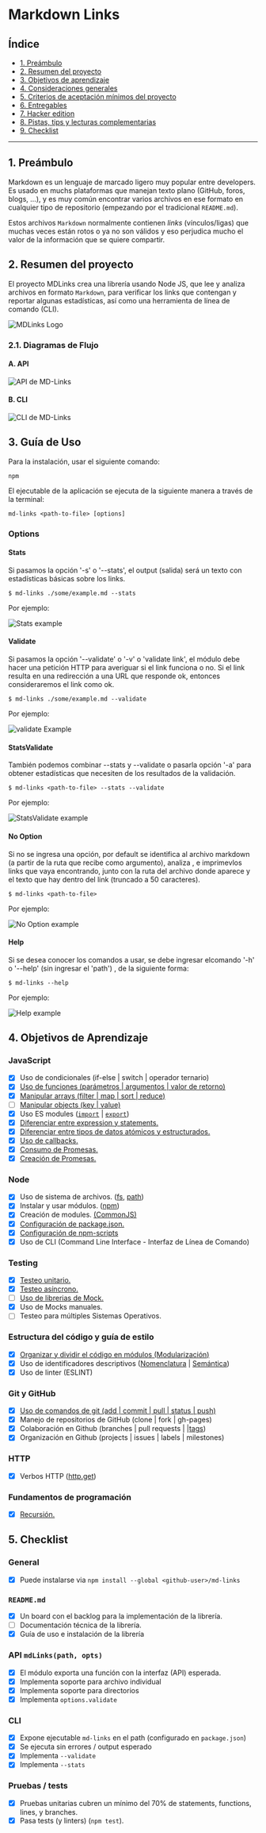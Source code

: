 # Markdown Links

## Índice

* [1. Preámbulo](#1-preámbulo)
* [2. Resumen del proyecto](#2-resumen-del-proyecto)
* [3. Objetivos de aprendizaje](#3-objetivos-de-aprendizaje)
* [4. Consideraciones generales](#4-consideraciones-generales)
* [5. Criterios de aceptación mínimos del proyecto](#5-criterios-de-aceptación-mínimos-del-proyecto)
* [6. Entregables](#6-entregables)
* [7. Hacker edition](#7-hacker-edition)
* [8. Pistas, tips y lecturas complementarias](#8-pistas-tips-y-lecturas-complementarias)
* [9. Checklist](#9-checklist)
  
***

## 1. Preámbulo

Markdown es un lenguaje de marcado ligero muy popular entre developers. Es usado en muchs plataformas que
manejan texto plano (GitHub, foros, blogs, ...), y es muy común encontrar varios archivos en ese formato en cualquier tipo de repositorio (empezando por el tradicional `README.md`).

Estos archivos `Markdown` normalmente contienen _links_ (vínculos/ligas) que
muchas veces están rotos o ya no son válidos y eso perjudica mucho el valor de
la información que se quiere compartir.

## 2. Resumen del proyecto

El proyecto MDLinks crea una librería usando Node JS, que lee y analiza archivos en formato `Markdown`, para verificar los links que contengan y reportar algunas estadísticas, así como una herramienta de línea de comando (CLI).

![MDLinks Logo](https://user-images.githubusercontent.com/75852321/116343566-48a53e80-a7aa-11eb-8952-dd098c45e75e.png)

### 2.1. Diagramas de Flujo

#### **A. API**

![API de MD-Links](https://user-images.githubusercontent.com/75852321/116339368-ea289200-a7a2-11eb-90cf-7cab4412a305.png)

#### **B. CLI**

![CLI de MD-Links](https://user-images.githubusercontent.com/75852321/116343878-eef14400-a7aa-11eb-9a3e-0c0cfea7c729.png)

## 3. Guía de Uso

Para la instalación, usar el siguiente comando:

~~~ 
npm 
~~~ 

El ejecutable de la aplicación se ejecuta de la siguiente manera a través de la terminal:

~~~ 
md-links <path-to-file> [options]
~~~ 

### Options

#### Stats

Si pasamos la opción '-s' o '--stats', el output (salida) será un texto con estadísticas básicas sobre los links.

~~~
$ md-links ./some/example.md --stats
~~~

Por ejemplo:

![Stats example](https://user-images.githubusercontent.com/75852321/116343969-17793e00-a7ab-11eb-8a9f-c71c36347d23.png)

#### Validate

Si pasamos la opción '--validate' o '-v' o 'validate link', el módulo debe hacer una petición HTTP para averiguar si el link funciona o no. Si el link resulta en una redirección a una URL que responde ok, entonces consideraremos el link como ok.

~~~
$ md-links ./some/example.md --validate
~~~

Por ejemplo:

![validate Example](https://user-images.githubusercontent.com/75852321/116344437-d7ff2180-a7ab-11eb-8e0f-b14ec5326df9.png)

#### StatsValidate

También podemos combinar --stats y --validate o pasarla opción '-a' para obtener estadísticas que necesiten de los resultados de la validación.

~~~
$ md-links <path-to-file> --stats --validate
~~~

Por ejemplo:

![StatsValidate example](https://user-images.githubusercontent.com/75852321/116344331-ac7c3700-a7ab-11eb-81d4-3c05f25c55d4.png)


#### No Option

Si no se ingresa una opción, por default se identifica al archivo markdown (a partir de la ruta que recibe como
argumento), analiza , e imprimevlos links que vaya encontrando, junto con la ruta del archivo donde aparece y el texto que hay dentro del link (truncado a 50 caracteres).

~~~
$ md-links <path-to-file>
~~~

Por ejemplo:

![No Option example](https://user-images.githubusercontent.com/75852321/116345327-89eb1d80-a7ad-11eb-8b8d-15d1bae1e7d6.png)

#### Help

Si se desea conocer los comandos a usar, se debe ingresar elcomando '-h' o '--help' (sin ingresar el 'path') , de la siguiente forma:

~~~
$ md-links --help
~~~

Por ejemplo:

![Help example](https://user-images.githubusercontent.com/75852321/116345554-fb2ad080-a7ad-11eb-8179-e80fbaa87156.png)


## 4. Objetivos de Aprendizaje

### JavaScript

* [x] Uso de condicionales (if-else | switch | operador ternario)
* [x] [Uso de funciones (parámetros | argumentos | valor de retorno)](https://developer.mozilla.org/es/docs/Web/JavaScript/Referencia/Funciones)
* [x] [Manipular arrays (filter | map | sort | reduce)](https://code.tutsplus.com/es/tutorials/how-to-use-map-filter-reduce-in-javascript--cms-26209)
* [ ] [Manipular objects (key | value)](https://developer.mozilla.org/es/docs/Web/JavaScript/Referencia/Objetos_globales/Object)
* [x] Uso ES modules ([`import`](https://developer.mozilla.org/en-US/docs/Web/JavaScript/Reference/Statements/import)
| [`export`](https://developer.mozilla.org/en-US/docs/Web/JavaScript/Reference/Statements/export))
* [x] [Diferenciar entre expression y statements.](https://openclassrooms.com/en/courses/4309531-descubre-las-funciones-en-javascript/5108986-diferencia-entre-expresion-y-sentencia)
* [x] [Diferenciar entre tipos de datos atómicos y estructurados.](https://developer.mozilla.org/es/docs/Web/JavaScript/Data_structures)
* [x] [Uso de callbacks.](https://developer.mozilla.org/es/docs/Glossary/Callback_function)
* [x] [Consumo de Promesas.](https://scotch.io/tutorials/javascript-promises-for-dummies#toc-consuming-promises)
* [x] [Creación de Promesas.](https://www.freecodecamp.org/news/how-to-write-a-javascript-promise-4ed8d44292b8/)

### Node

* [x] Uso de sistema de archivos. ([fs](https://nodejs.org/api/fs.html), [path](https://nodejs.org/api/path.html))
* [x] Instalar y usar módulos. ([npm](https://www.npmjs.com/))
* [x] Creación de modules. [(CommonJS)](https://nodejs.org/docs/latest-v0.10.x/api/modules.html)
* [x] [Configuración de package.json.](https://docs.npmjs.com/files/package.json)
* [x] [Configuración de npm-scripts](https://docs.npmjs.com/misc/scripts)
* [x] Uso de CLI (Command Line Interface - Interfaz de Línea de Comando)

### Testing

* [x] [Testeo unitario.](https://jestjs.io/docs/es-ES/getting-started)
* [x] [Testeo asíncrono.](https://jestjs.io/docs/es-ES/asynchronous)
* [ ] [Uso de librerias de Mock.](https://jestjs.io/docs/es-ES/manual-mocks)
* [x] Uso de Mocks manuales.
* [ ] Testeo para múltiples Sistemas Operativos.

### Estructura del código y guía de estilo

* [x] [Organizar y dividir el código en módulos (Modularización)](https://medium.com/@sebastianpaduano/modularizaci%C3%B3n-en-javascript-538bd6c75fa)
* [x] Uso de identificadores descriptivos ([Nomenclatura](http://snowdream.github.io/javascript-style-guide/javascript-style-guide/es/naming-conventions.html) | [Semántica](https://geekytheory.com/semantica-coder))
* [x] Uso de linter (ESLINT)

### Git y GitHub

* [x] [Uso de comandos de git (add | commit | pull | status | push)](https://github.com/jlord/git-it-electron)
* [x] Manejo de repositorios de GitHub (clone | fork | gh-pages)
* [x] Colaboración en Github (branches | pull requests | |[tags](https://git-scm.com/book/en/v2/Git-Basics-Tagging))
* [x] Organización en Github (projects | issues | labels | milestones)

### HTTP

* [x] Verbos HTTP ([http.get](https://nodejs.org/api/http.html#http_http_get_options_callback))

### Fundamentos de programación

* [x] [Recursión.](https://www.youtube.com/watch?v=lPPgY3HLlhQ)


## 5. Checklist

### General

* [x] Puede instalarse via `npm install --global <github-user>/md-links`

### `README.md`

* [x] Un board con el backlog para la implementación de la librería.
* [ ] Documentación técnica de la librería.
* [x] Guía de uso e instalación de la librería

### API `mdLinks(path, opts)`

* [x] El módulo exporta una función con la interfaz (API) esperada.
* [x] Implementa soporte para archivo individual
* [x] Implementa soporte para directorios
* [x] Implementa `options.validate`

### CLI

* [x] Expone ejecutable `md-links` en el path (configurado en `package.json`)
* [x] Se ejecuta sin errores / output esperado
* [x] Implementa `--validate`
* [x] Implementa `--stats`

### Pruebas / tests

* [x] Pruebas unitarias cubren un mínimo del 70% de statements, functions,
  lines, y branches.
* [x] Pasa tests (y linters) (`npm test`).